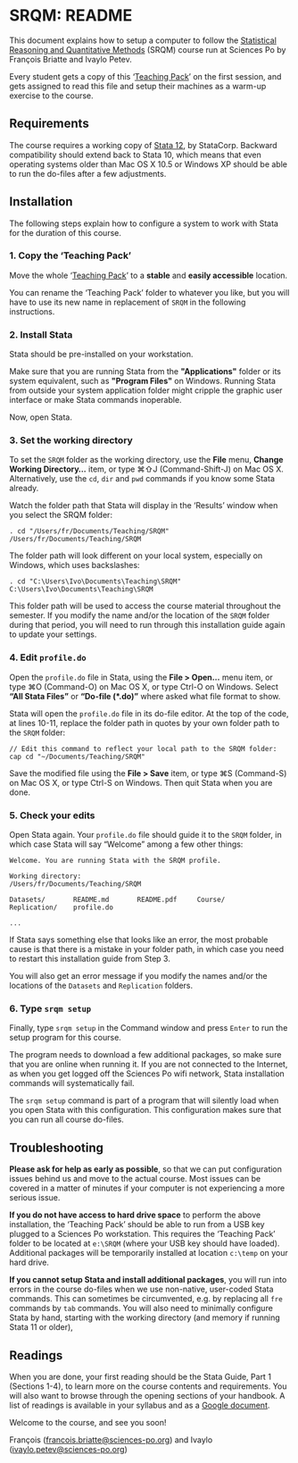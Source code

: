 # SRQM: README

This document explains how to setup a computer to follow the [Statistical Reasoning and Quantitative Methods](http://f.briatte.org/teaching/quanti/) (SRQM) course run at Sciences Po by François Briatte and Ivaylo Petev.

Every student gets a copy of this ‘[Teaching Pack](http://phnk.com/srqm/)’ on the first session, and gets assigned to read this file and setup their machines as a warm-up exercise to the course.

## Requirements

The course requires a working copy of [Stata 12](http://www.stata.com/), by StataCorp. Backward compatibility should extend back to Stata 10, which means that even operating systems older than Mac OS X 10.5 or Windows XP should be able to run the do-files after a few adjustments.

## Installation

The following steps explain how to configure a system to work with Stata for the duration of this course.

### 1. Copy the ‘Teaching Pack’

Move the whole ‘[Teaching Pack](http://phnk.com/srqm/)’ to a **stable** and **easily accessible** location.

You can rename the ‘Teaching Pack’ folder to whatever you like, but you will have to use its new name in replacement of `SRQM` in the following instructions.

### 2. Install Stata

Stata should be pre-installed on your workstation.

Make sure that you are running Stata from the __"Applications"__ folder or its system equivalent, such as __"Program Files"__ on Windows. Running Stata from outside your system application folder might cripple the graphic user interface or make Stata commands inoperable.

Now, open Stata.

### 3. Set the working directory

To set the `SRQM` folder as the working directory, use the __File__ menu, __Change Working Directory…__ item, or type &#8984;&#8679;J (Command-Shift-J) on Mac OS X. Alternatively, use the `cd`, `dir` and `pwd` commands if you know some Stata already.

Watch the folder path that Stata will display in the ‘Results’ window when you select the SRQM folder:

	. cd "/Users/fr/Documents/Teaching/SRQM"
	/Users/fr/Documents/Teaching/SRQM

The folder path will look different on your local system, especially on Windows, which uses backslashes:

	. cd "C:\Users\Ivo\Documents\Teaching\SRQM"
	C:\Users\Ivo\Documents\Teaching\SRQM

This folder path will be used to access the course material throughout the semester. If you modify the name and/or the location of the `SRQM` folder during that period, you will need to run through this installation guide again to update your settings.

### 4. Edit `profile.do`

Open the `profile.do` file in Stata, using the __File > Open…__ menu item, or type &#8984;O (Command-O) on Mac OS X, or type Ctrl-O on Windows. Select __“All Stata Files”__ or __“Do-file (*.do)”__ where asked what file format to show.

Stata will open the `profile.do` file in its do-file editor. At the top of the code, at lines 10-11, replace the folder path in quotes by your own folder path to the `SRQM` folder:

	// Edit this command to reflect your local path to the SRQM folder:
	cap cd "~/Documents/Teaching/SRQM"

Save the modified file using the __File > Save__ item, or type &#8984;S (Command-S) on Mac OS X, or type Ctrl-S on Windows. Then quit Stata when you are done.

### 5. Check your edits

Open Stata again. Your `profile.do` file should guide it to the `SRQM` folder, in which case Stata will say “Welcome” among a few other things:

	Welcome. You are running Stata with the SRQM profile.

	Working directory:
	/Users/fr/Documents/Teaching/SRQM

	Datasets/       README.md       README.pdf     Course/
	Replication/    profile.do
	
	...

If Stata says something else that looks like an error, the most probable cause is that there is a mistake in your folder path, in which case you need to restart this installation guide from Step 3.

You will also get an error message if you modify the names and/or the locations of the `Datasets` and `Replication` folders.

### 6. Type `srqm setup`

Finally, type `srqm setup` in the Command window and press `Enter` to run the setup program for this course.

The program needs to download a few additional packages, so make sure that you are online when running it. If you are not connected to the Internet, as when you get logged off the Sciences Po wifi network, Stata installation commands will systematically fail.

The `srqm setup` command is part of a program that will silently load when you open Stata with this configuration. This configuration makes sure that you can run all course do-files.

## Troubleshooting

**Please ask for help as early as possible**, so that we can put configuration issues behind us and move to the actual course. Most issues can be covered in a matter of minutes if your computer is not experiencing a more serious issue.

**If you do not have access to hard drive space** to perform the above installation, the ‘Teaching Pack’ should be able to run from a USB key plugged to a Sciences Po workstation. This requires the ‘Teaching Pack’ folder to be located at `e:\SRQM` (where your USB key should have loaded). Additional packages will be temporarily installed at location `c:\temp` on your hard drive.

**If you cannot setup Stata and install additional packages**, you will run into errors in the course do-files when we use non-native, user-coded Stata commands. This can sometimes be circumvented, e.g. by replacing all `fre` commands by `tab` commands. You will also need to minimally configure Stata by hand, starting with the working directory (and memory if running Stata 11 or older),

## Readings

When you are done, your first reading should be the Stata Guide, Part 1 (Sections 1-4), to learn more on the course contents and requirements. You will also want to browse through the opening sections of your handbook. A list of readings is available in your syllabus and as a [Google document](http://goo.gl/BJHkQ).

Welcome to the course, and see you soon!

François (<francois.briatte@sciences-po.org>) and Ivaylo (<ivaylo.petev@sciences-po.org>)
